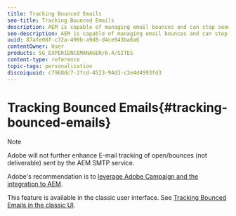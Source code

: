 ```yaml
---
title: Tracking Bounced Emails
seo-title: Tracking Bounced Emails
description: AEM is capable of managing email bounces and can stop sending newsletters to those adresses
seo-description: AEM is capable of managing email bounces and can stop sending newsletters to those adresses
uuid: 87afe08f-c32a-499b-a9d8-d4ce843ba6a6
contentOwner: User
products: SG_EXPERIENCEMANAGER/6.4/SITES
content-type: reference
topic-tags: personalization
discoiquuid: c7968dc7-2fcd-4523-94d3-c3e4d4993fd3
---
```


# Tracking Bounced Emails{#tracking-bounced-emails}

>[!NOTE]
>
>Adobe will not further enhance E-mail tracking of open/bounces (not deliverable) sent by the AEM SMTP service.
>
>Adobe's recommendation is to [leverage Adobe Campaign and the integration to AEM](/help/sites/administering/using/campaign.md).

This feature is available in the classic user interface. See [Tracking Bounced Emails in the classic UI](/help/sites/classic-ui-authoring/using/classic-personalization-campaigns-email-tracking-bounces.md).
